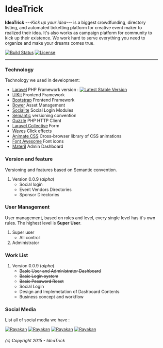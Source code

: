 IdeaTrick
============

**IdeaTrick** ---*Kick up your idea*--- is a biggest crowdfunding, directory listing, and automated ticketting platform for creative event maker to realized their idea. It's also works as campaign platform for community to kick up their existence. We work hard to serve everything you need to organize and make your dreams comes true.

[![Build Status](https://travis-ci.org/laravel/framework.svg)](https://travis-ci.org/laravel/framework)
[![License](https://poser.pugx.org/laravel/framework/license.svg)](https://packagist.org/packages/laravel/framework)
***

### Technology
Technology we used in development:
  * [Laravel](hhttps://packagist.org/packages/laravel/framework) PHP Framework version : [![Latest Stable Version](https://poser.pugx.org/laravel/framework/v/stable.svg)](https://packagist.org/packages/laravel/framework)
  * [UIKit](http://getuikit.com/) Frontend Framework
  * [Bootstrap](https://github.com/twbs/bootstrap) Frontend Framework
  * [Bower](http://bower.io) Asset Management
  * [Socialite]() Social Login Modules
  * [Semantic](http://semver.org/) versioning convention
  * [Guzzle](https://github.com/guzzle/guzzle) PHP HTTP Client
  * [Laravel Collective](http://laravelcollective.com/) Form
  * [Waves](http://fian.my.id/Waves/) Click effects
  * [Animate CSS](https://github.com/daneden/animate.css) Cross-browser library of CSS animations
  * [Font Awesome](https://github.com/FortAwesome/Font-Awesome) Font icons
  * [Materil](http://themeforest.net/item/materil-angular-material-design-admin-template/11062969) Admin Dashboard


### Version and feature
Versioning and features based on Semantic convention.

1. Version 0.0.9 (*alpha*)
    * Social login
    * Event Vendors Directories
    * Sponsor Directories


### User Management
User management, based on roles and level, every single level has it's own rules. The highest level is **Super User**.

1. Super user
    * All control
2. Administrator


### Work List
1. Version 0.0.9 (*alpha*)
    * ~~Basic User and Administrator Dashboard~~
    * ~~Basic Login system~~
    * ~~Basic Password Reset~~
    * Social Login
    * Design and Implemetation of Dashboard Contents
    * Business concept and workflow 


### Social Media
List all of social media we have :

[![Rayakan][1.1]][1]
[![Rayakan][2.1]][2]
[![Rayakan][3.1]][3]
[![Rayakan][4.1]][4]

[1.1]: http://i.imgur.com/tXSoThF.png (IdeaTrix on Twitter)
[2.1]: http://i.imgur.com/P3YfQoD.png (IdeaTrix on Facebook)
[3.1]: http://i.imgur.com/yCsTjba.png (IdeaTrix on G+)
[4.1]: http://i.imgur.com/0o48UoR.png (IdeaTrix on GitHub)

[1]: http://www.twitter.com/ideatrixID
[2]: http://www.facebook.com/ideatrick
[3]: https://plus.google.com/+ideatrick
[4]: https://github.com/ideatrick


###### (c) Copyright 2015 - IdeaTrick